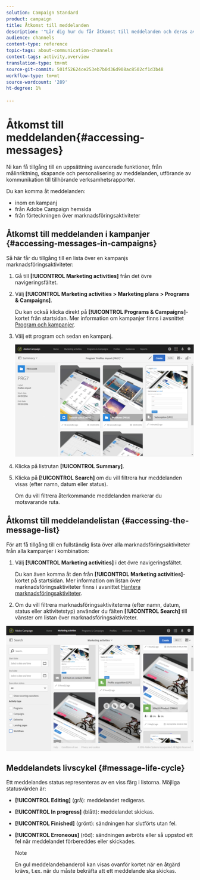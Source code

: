 ```yaml
---
solution: Campaign Standard
product: campaign
title: Åtkomst till meddelanden
description: '"Lär dig hur du får åtkomst till meddelanden och deras avancerade funktioner: skapande, målinriktning, personalisering, utförande och rapportering."'
audience: channels
content-type: reference
topic-tags: about-communication-channels
context-tags: activity,overview
translation-type: tm+mt
source-git-commit: 501f52624ce253eb7b0d36d908ac8502cf1d3b48
workflow-type: tm+mt
source-wordcount: '289'
ht-degree: 1%

---
```



# Åtkomst till meddelanden{#accessing-messages}

Ni kan få tillgång till en uppsättning avancerade funktioner, från målinriktning, skapande och personalisering av meddelanden, utförande av kommunikation till tillhörande verksamhetsrapporter.

Du kan komma åt meddelanden:

* inom en kampanj
* från Adobe Campaign hemsida
* från förteckningen över marknadsföringsaktiviteter

## Åtkomst till meddelanden i kampanjer {#accessing-messages-in-campaigns}

Så här får du tillgång till en lista över en kampanjs marknadsföringsaktiviteter:

1. Gå till **[!UICONTROL Marketing activities]** från det övre navigeringsfältet.
1. Välj **[!UICONTROL Marketing activities > Marketing plans > Programs & Campaigns]**.

   Du kan också klicka direkt på **[!UICONTROL Programs & Campaigns]**-kortet från startsidan. Mer information om kampanjer finns i avsnittet [Program och kampanjer](../../start/using/programs-and-campaigns.md).

1. Välj ett program och sedan en kampanj.

   ![](assets/delivery_list_1.png)

1. Klicka på listrutan **[!UICONTROL Summary]**.
1. Klicka på **[!UICONTROL Search]** om du vill filtrera hur meddelanden visas (efter namn, datum eller status).

   Om du vill filtrera återkommande meddelanden markerar du motsvarande ruta.

## Åtkomst till meddelandelistan {#accessing-the-message-list}

För att få tillgång till en fullständig lista över alla marknadsföringsaktiviteter från alla kampanjer i kombination:

1. Välj **[!UICONTROL Marketing activities]** i det övre navigeringsfältet.

   Du kan även komma åt den från **[!UICONTROL Marketing activities]**-kortet på startsidan. Mer information om listan över marknadsföringsaktiviteter finns i avsnittet [Hantera marknadsföringsaktiviteter](../../start/using/marketing-activities.md#creating-a-marketing-activity).

1. Om du vill filtrera marknadsföringsaktiviteterna (efter namn, datum, status eller aktivitetstyp) använder du fälten **[!UICONTROL Search]** till vänster om listan över marknadsföringsaktiviteter.

![](assets/delivery_list_2.png)

## Meddelandets livscykel {#message-life-cycle}

Ett meddelandes status representeras av en viss färg i listorna. Möjliga statusvärden är:

* **[!UICONTROL Editing]** (grå): meddelandet redigeras.
* **[!UICONTROL In progress]** (blått): meddelandet skickas.
* **[!UICONTROL Finished]** (grönt): sändningen har slutförts utan fel.
* **[!UICONTROL Erroneous]** (röd): sändningen avbröts eller så uppstod ett fel när meddelandet förbereddes eller skickades.

   >[!NOTE]
   >
   >En gul meddelandebanderoll kan visas ovanför kortet när en åtgärd krävs, t.ex. när du måste bekräfta att ett meddelande ska skickas.
